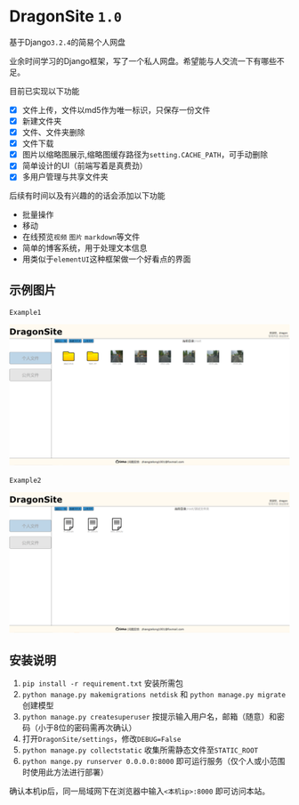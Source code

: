 # DragonSite `1.0`
基于Django`3.2.4`的简易个人网盘

业余时间学习的Django框架，写了一个私人网盘。希望能与人交流一下有哪些不足。

目前已实现以下功能
-   [x] 文件上传，文件以md5作为唯一标识，只保存一份文件
-   [x] 新建文件夹
-   [x] 文件、文件夹删除
-   [x] 文件下载
-   [x] 图片以缩略图展示,缩略图缓存路径为`setting.CACHE_PATH`，可手动删除
-   [x] 简单设计的UI（前端写着是真费劲）
-   [x] 多用户管理与共享文件夹

后续有时间以及有兴趣的的话会添加以下功能
* 批量操作
* 移动
* 在线预览`视频` `图片` `markdown`等文件
* 简单的博客系统，用于处理文本信息
* 用类似于`elementUI`这种框架做一个好看点的界面

## 示例图片

`Example1`

<img src="example1.png" style="zoom:50%" alt='example1'>

`Example2`

<img src="example2.png" style="zoom:50%" alt='example1'>

## 安装说明

1.  `pip install -r requirement.txt` 安装所需包
2.  `python manage.py makemigrations netdisk` 和 `python manage.py migrate` 创建模型
3.  `python manage.py createsuperuser` 按提示输入用户名，邮箱（随意）和密码（小于8位的密码需再次确认）
4.  打开`DragonSite/settings`，修改`DEBUG=False`
5.  `python manage.py collectstatic` 收集所需静态文件至`STATIC_ROOT`
6.  `python mange.py runserver 0.0.0.0:8000` 即可运行服务（仅个人或小范围时使用此方法进行部署）

确认本机ip后，同一局域网下在浏览器中输入`<本机ip>:8000` 即可访问本站。
